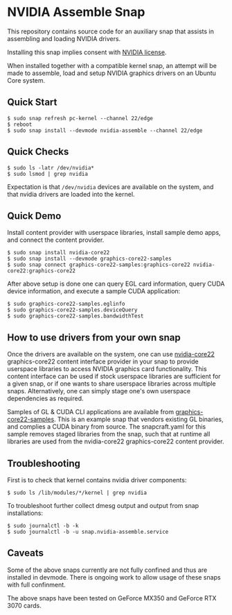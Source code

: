 # NVIDIA Assemble Snap

This repository contains source code for an auxiliary snap that
assists in assembling and loading NVIDIA drivers.

Installing this snap implies consent with [NVIDIA
license](https://www.nvidia.com/en-gb/drivers/geforce-license/).

When installed together with a compatible kernel snap, an attempt will
be made to assemble, load and setup NVIDIA graphics drivers on an
Ubuntu Core system.

## Quick Start

    $ sudo snap refresh pc-kernel --channel 22/edge
    $ reboot
    $ sudo snap install --devmode nvidia-assemble --channel 22/edge

## Quick Checks

    $ sudo ls -latr /dev/nvidia*
    $ sudo lsmod | grep nvidia

Expectation is that `/dev/nvidia` devices are available on the system,
and that nvidia drivers are loaded into the kernel.

## Quick Demo

Install content provider with userspace libraries, install sample demo
apps, and connect the content provider.

    $ sudo snap install nvidia-core22
    $ sudo snap install --devmode graphics-core22-samples
    $ sudo snap connect graphics-core22-samples:graphics-core22 nvidia-core22:graphics-core22

After above setup is done one can query EGL card information, query
CUDA device information, and execute a sample CUDA application:

    $ sudo graphics-core22-samples.eglinfo
    $ sudo graphics-core22-samples.deviceQuery
    $ sudo graphics-core22-samples.bandwidthTest

## How to use drivers from your own snap

Once the drivers are available on the system, one can use
[nvidia-core22](https://github.com/xnox/nvidia-core22) graphics-core22
content interface provider in your snap to provide userspace libraries
to access NVIDIA graphics card functionality. This content interface
can be used if stock userspace libraries are sufficient for a given
snap, or if one wants to share userspace libraries across multiple
snaps. Alternatively, one can simply stage one's own userspace
dependencies as required.

Samples of GL & CUDA CLI applications are available from
[graphics-core22-samples](https://github.com/xnox/graphics-core22-samples). This
is an example snap that vendors existing GL binaries, and complies a
CUDA binary from source. The snapcraft.yaml for this sample removes
staged libraries from the snap, such that at runtime all libraries are
used from the nvidia-core22 graphics-core22 content provider.

## Troubleshooting

First is to check that kernel contains nvidia driver components:

    $ sudo ls /lib/modules/*/kernel | grep nvidia

To troubleshoot further collect dmesg output and output from snap
installations:

    $ sudo journalctl -b -k
    $ sudo journalctl -b -u snap.nvidia-assemble.service

## Caveats

Some of the above snaps currently are not fully confined and thus are
installed in devmode. There is ongoing work to allow usage of these
snaps with full confinment.

The above snaps have been tested on GeForce MX350 and GeForce RTX 3070
cards.
